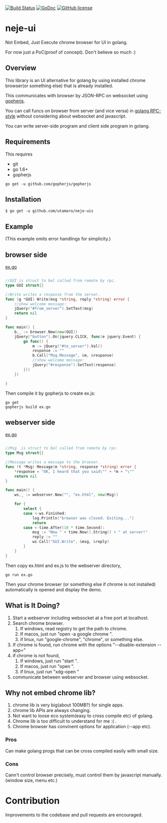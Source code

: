 [![Build Status](https://travis-ci.org/utamaro/neje-ui.svg?branch=master)](https://travis-ci.org/utamaro/neje-ui)
[![GoDoc](https://godoc.org/github.com/utamaro/neje-ui?status.svg)](https://godoc.org/github.com/utamaro/neje-ui)
[![GitHub license](https://img.shields.io/badge/license-MIT-blue.svg)](https://raw.githubusercontent.com/utamaro/neje-ui/master/LICENSE)


# neje-ui

Not Embed, Just Execute chrome browser for UI in golang.

For now just a PoC(proof of concept).  Don't believe so much :)

## Overview

This library is an UI alternative for golang by using installed chrome browser(or something else) that is already installed.

This communicates with browser by JSON-RPC on websocket using [gopherjs](https://github.com/gopherjs/gopherjs).

You can call funcs on browser from server (and vice versa) in [golang RPC-style](https://golang.org/pkg/net/rpc/) 
without considering about websocket and javascript.

You can write server-side program and client side program in golang.

## Requirements

This requires

* git
* go 1.6+
* gopherjs
```
go get -u github.com/gopherjs/gopherjs
```

## Installation

    $ go get -u github.com/utamaro/neje-uis


## Example
(This example omits error handlings for simplicity.)

## browser side

[ex.go](https://github.com/utamaro/wsrpc/blob/master/example/browser/ex.go)

```go

//GUI is struct to bel called from remote by rpc.
type GUI struct{}

//Write writes a response from the server.
func (g *GUI) Write(msg *string, reply *string) error {
	//show welcome message:
	jQuery("#from_server").SetText(msg)
	return nil
}

func main() {
	b,_ := browser.New(new(GUI))
	jQuery("button").On(jquery.CLICK, func(e jquery.Event) {
		go func() {
			m := jQuery("#to_server").Val()
			response := ""
			b.Call("Msg.Message", &m, &response)
			//show welcome message:
			jQuery("#response").SetText(response)
		}()
	})

}


```

Then compile it by gopherjs to create ex.js:

```
go get  
gopherjs build ex.go
```

## webserver side

[ex.go](https://github.com/utamaro/wsrpc/blob/master/example/webserver/ex.go)

```go

//Msg  is struct to bel called from remote by rpc.
type Msg struct{}

//Message writes a message to the browser.
func (t *Msg) Message(m *string, response *string) error {
	*response = "OK, I heard that you said\"" + *m + "\""
	return nil
}

func main() {
	ws,_ := webserver.New("", "ex.html", new(Msg))

	for {
		select {
		case <-ws.Finished:
			log.Println("browser was closed. Exiting...")
			return
		case <-time.After(10 * time.Second):
			msg := "Now " + time.Now().String() + " at server!"
			reply := ""
			ws.Call("GUI.Write", &msg, &reply)
		}
	}
}

```

Then copy ex.html and ex.js to the webserver directory,
```
go run ex.go
```

Then your chrome browser (or something else if chrome is not installed) automatically is opened and
display the demo.

## What is It Doing?

1. Start a webserver including websocket at a free port at localhost.
1. Search chrome browser. 
	1. If windows, read registry to get the path to chrome. 
	2. If macos, just run "open -a google chrome ".
    3. if linux, run "google-chrome", "chrome", or something else.
1. If chrome is found, run chrome with the options "--disable-extension --app=<url>"
1. if chrome is not found, 
	1. If windows, just run "start <url>". 
	2. If macos, just run "open <url>  ".
    3. if linux, just run "xdg-open <url>"
1. communicate between webserver and browser using websocket.

## Why not embed chrome lib?

1. chrome lib is very big(about 100MB?) for single apps.
2. chrome lib APIs are always changing.
3. Not want to loose eco system(easy to cross compile etc) of golang.
4. Chrome lib is too difficult to understand for me :( .
5. Chrome browser has convinent options for application (--app etc).

### Pros
 Can make golang progs that can be cross compiled easily with small size.

### Cons
 Cann't control browser precisely, must control them by javascript manually. (window size, menu etc.)


# Contribution
Improvements to the codebase and pull requests are encouraged.


